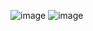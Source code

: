![image](https://github.com/junnQN/nodejs-backend-zero/assets/31788167/55b6590d-cb77-4668-8df7-4bfb5f3ea07a)
![image](https://github.com/junnQN/nodejs-backend-zero/assets/31788167/00e2726f-d41c-42c2-9c65-f834a5a68326)
